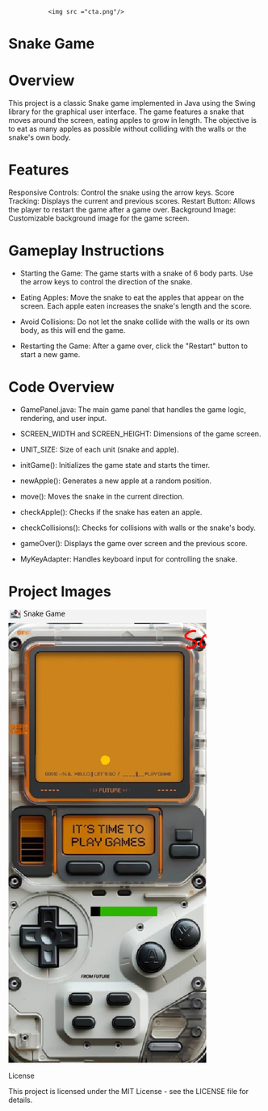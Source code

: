                <img src ="cta.png"/>


# Snake Game

# Overview

This project is a classic Snake game implemented in Java using the Swing library for the graphical user interface. The game features a snake that moves around the screen, eating apples to grow in length. The objective is to eat as many apples as possible without colliding with the walls or the snake's own body.

# Features

Responsive Controls: Control the snake using the arrow keys.
Score Tracking: Displays the current and previous scores.
Restart Button: Allows the player to restart the game after a game over.
Background Image: Customizable background image for the game screen.


# Gameplay Instructions

- Starting the Game: The game starts with a snake of 6 body parts. Use the arrow keys to control the direction of the snake.

- Eating Apples: Move the snake to eat the apples that appear on the screen. Each apple eaten increases the snake's length and the score.

- Avoid Collisions: Do not let the snake collide with the walls or its own body, as this will end the game.

- Restarting the Game: After a game over, click the "Restart" button to start a new game.

# Code Overview
- GamePanel.java: The main game panel that handles the game logic, rendering, and user input.

- SCREEN_WIDTH and SCREEN_HEIGHT: Dimensions of the game screen.

- UNIT_SIZE: Size of each unit (snake and apple).

- initGame(): Initializes the game state and starts the timer.

- newApple(): Generates a new apple at a random position.

- move(): Moves the snake in the current direction.

- checkApple(): Checks if the snake has eaten an apple.

- checkCollisions(): Checks for collisions with walls or the snake's body.

- gameOver(): Displays the game over screen and the previous score.

- MyKeyAdapter: Handles keyboard input for controlling the snake.

# Project Images

<img src ="ss.png"/>

License

This project is licensed under the MIT License - see the LICENSE file for details.
